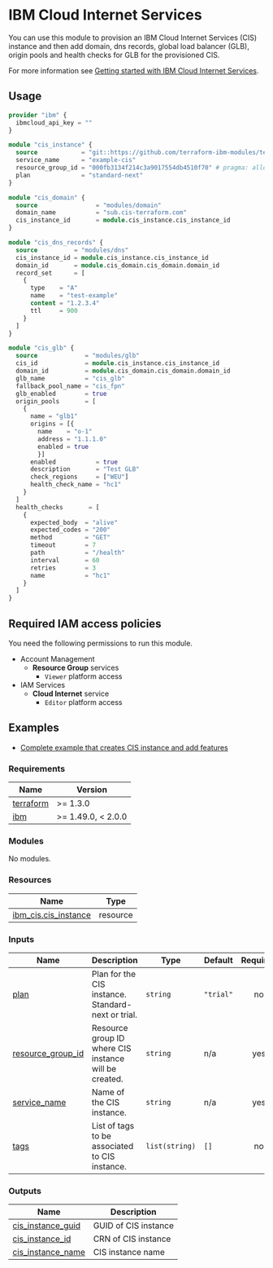 # IBM Cloud Internet Services

You can use this module to provision an IBM Cloud Internet Services (CIS) instance and then add domain, dns records, global load balancer (GLB), origin pools and health checks for GLB for the provisioned CIS.

For more information see [Getting started with IBM Cloud Internet Services](https://cloud.ibm.com/docs/cis?topic=cis-getting-started).

## Usage

```terraform
provider "ibm" {
  ibmcloud_api_key = ""
}

module "cis_instance" {
  source            = "git::https://github.com/terraform-ibm-modules/terraform-ibm-cis?ref=main"
  service_name      = "example-cis"
  resource_group_id = "000fb3134f214c3a9017554db4510f70" # pragma: allowlist secret
  plan              = "standard-next"
}

module "cis_domain" {
  source                = "modules/domain"
  domain_name           = "sub.cis-terraform.com"
  cis_instance_id       = module.cis_instance.cis_instance_id
}

module "cis_dns_records" {
  source          = "modules/dns"
  cis_instance_id = module.cis_instance.cis_instance_id
  domain_id       = module.cis_domain.cis_domain.domain_id
  record_set      = [
    {
      type    = "A"
      name    = "test-example"
      content = "1.2.3.4"
      ttl     = 900
    }
  ]
}

module "cis_glb" {
  source             = "modules/glb"
  cis_id             = module.cis_instance.cis_instance_id
  domain_id          = module.cis_domain.cis_domain.domain_id
  glb_name           = "cis_glb"
  fallback_pool_name = "cis_fpn"
  glb_enabled        = true
  origin_pools       = [
    {
      name = "glb1"
      origins = [{
        name    = "o-1"
        address = "1.1.1.0"
        enabled = true
        }]
      enabled           = true
      description       = "Test GLB"
      check_regions     = ["WEU"]
      health_check_name = "hc1"
    }
  ]
  health_checks       = [
    {
      expected_body  = "alive"
      expected_codes = "200"
      method         = "GET"
      timeout        = 7
      path           = "/health"
      interval       = 60
      retries        = 3
      name           = "hc1"
    }
  ]
}
```


## Required IAM access policies

You need the following permissions to run this module.

- Account Management
  - **Resource Group** services
    - `Viewer` platform access
- IAM Services
  - **Cloud Internet** service
    - `Editor` platform access


## Examples

* [Complete example that creates CIS instance and add features](examples/complete)


<!-- BEGINNING OF PRE-COMMIT-TERRAFORM DOCS HOOK -->
### Requirements

| Name | Version |
|------|---------|
| <a name="requirement_terraform"></a> [terraform](#requirement\_terraform) | >= 1.3.0 |
| <a name="requirement_ibm"></a> [ibm](#requirement\_ibm) | >= 1.49.0, < 2.0.0 |

### Modules

No modules.

### Resources

| Name | Type |
|------|------|
| [ibm_cis.cis_instance](https://registry.terraform.io/providers/IBM-Cloud/ibm/latest/docs/resources/cis) | resource |

### Inputs

| Name | Description | Type | Default | Required |
|------|-------------|------|---------|:--------:|
| <a name="input_plan"></a> [plan](#input\_plan) | Plan for the CIS instance. Standard-next or trial. | `string` | `"trial"` | no |
| <a name="input_resource_group_id"></a> [resource\_group\_id](#input\_resource\_group\_id) | Resource group ID where CIS instance will be created. | `string` | n/a | yes |
| <a name="input_service_name"></a> [service\_name](#input\_service\_name) | Name of the CIS instance. | `string` | n/a | yes |
| <a name="input_tags"></a> [tags](#input\_tags) | List of tags to be associated to CIS instance. | `list(string)` | `[]` | no |

### Outputs

| Name | Description |
|------|-------------|
| <a name="output_cis_instance_guid"></a> [cis\_instance\_guid](#output\_cis\_instance\_guid) | GUID of CIS instance |
| <a name="output_cis_instance_id"></a> [cis\_instance\_id](#output\_cis\_instance\_id) | CRN of CIS instance |
| <a name="output_cis_instance_name"></a> [cis\_instance\_name](#output\_cis\_instance\_name) | CIS instance name |
<!-- END OF PRE-COMMIT-TERRAFORM DOCS HOOK -->
